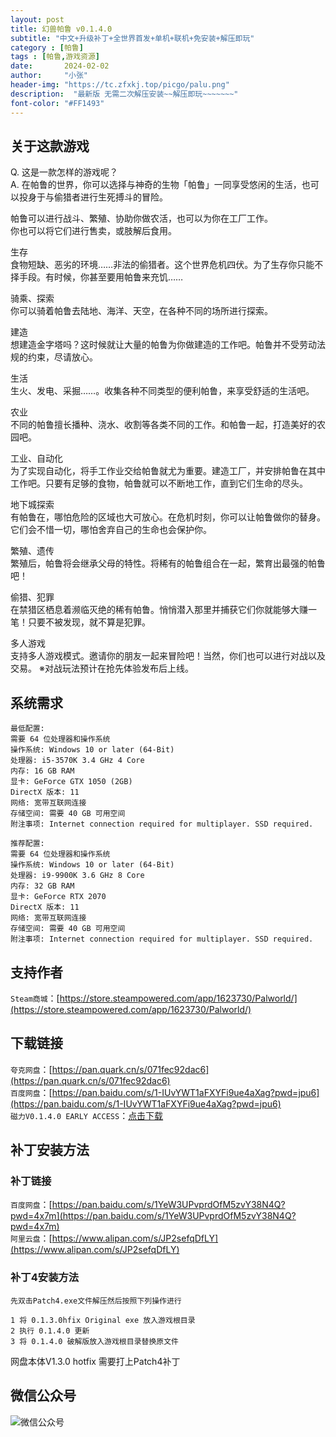 ```yaml
---
layout: post
title: 幻兽帕鲁 v0.1.4.0 
subtitle: "中文+升级补丁+全世界首发+单机+联机+免安装+解压即玩"
category : [帕鲁]
tags : [帕鲁,游戏资源]
date:       2024-02-02
author:     "小张"
header-img: "https://tc.zfxkj.top/picgo/palu.png"
description:  "最新版 无需二次解压安装~~解压即玩~~~~~~~"
font-color: "#FF1493"
---
```


## 关于这款游戏

Q. 这是一款怎样的游戏呢？  
A. 在帕鲁的世界，你可以选择与神奇的生物「帕鲁」一同享受悠闲的生活，也可以投身于与偷猎者进行生死搏斗的冒险。

帕鲁可以进行战斗、繁殖、协助你做农活，也可以为你在工厂工作。  
你也可以将它们进行售卖，或肢解后食用。

生存  
食物短缺、恶劣的环境……非法的偷猎者。这个世界危机四伏。为了生存你只能不择手段。有时候，你甚至要用帕鲁来充饥……

骑乘、探索  
你可以骑着帕鲁去陆地、海洋、天空，在各种不同的场所进行探索。

建造  
想建造金字塔吗？这时候就让大量的帕鲁为你做建造的工作吧。帕鲁并不受劳动法规的约束，尽请放心。

生活  
生火、发电、采掘……。收集各种不同类型的便利帕鲁，来享受舒适的生活吧。

农业  
不同的帕鲁擅长播种、浇水、收割等各类不同的工作。和帕鲁一起，打造美好的农园吧。

工业、自动化  
为了实现自动化，将手工作业交给帕鲁就尤为重要。建造工厂，并安排帕鲁在其中工作吧。只要有足够的食物，帕鲁就可以不断地工作，直到它们生命的尽头。

地下城探索  
有帕鲁在，哪怕危险的区域也大可放心。在危机时刻，你可以让帕鲁做你的替身。它们会不惜一切，哪怕舍弃自己的生命也会保护你。

繁殖、遗传  
繁殖后，帕鲁将会继承父母的特性。将稀有的帕鲁组合在一起，繁育出最强的帕鲁吧！

偷猎、犯罪  
在禁猎区栖息着濒临灭绝的稀有帕鲁。悄悄潜入那里并捕获它们你就能够大赚一笔！只要不被发现，就不算是犯罪。

多人游戏  
支持多人游戏模式。邀请你的朋友一起来冒险吧！当然，你们也可以进行对战以及交易。
※对战玩法预计在抢先体验发布后上线。


## 系统需求

```text
最低配置:  
需要 64 位处理器和操作系统  
操作系统: Windows 10 or later (64-Bit)  
处理器: i5-3570K 3.4 GHz 4 Core  
内存: 16 GB RAM  
显卡: GeForce GTX 1050 (2GB)  
DirectX 版本: 11  
网络: 宽带互联网连接  
存储空间: 需要 40 GB 可用空间  
附注事项: Internet connection required for multiplayer. SSD required.  
```
```text
推荐配置:
需要 64 位处理器和操作系统
操作系统: Windows 10 or later (64-Bit)
处理器: i9-9900K 3.6 GHz 8 Core
内存: 32 GB RAM
显卡: GeForce RTX 2070
DirectX 版本: 11
网络: 宽带互联网连接
存储空间: 需要 40 GB 可用空间
附注事项: Internet connection required for multiplayer. SSD required.
```

## 支持作者
`Steam商城`：[https://store.steampowered.com/app/1623730/Palworld/](https://store.steampowered.com/app/1623730/Palworld/)

## 下载链接
`夸克网盘`：[https://pan.quark.cn/s/071fec92dac6](https://pan.quark.cn/s/071fec92dac6)  
`百度网盘`：[https://pan.baidu.com/s/1-IUvYWT1aFXYFi9ue4aXag?pwd=jpu6](https://pan.baidu.com/s/1-IUvYWT1aFXYFi9ue4aXag?pwd=jpu6)  
`磁力V0.1.4.0 EARLY ACCESS`：[点击下载](magnet:?xt=urn:btih:26f17e5ef8ef8d26839897b3e61e0b6117089097&dn=Palworld%20%5bSteam-Rip%5d%20by%20Ksenia&tr=http%3a%2f%2fbt.piratbit.club%2f00075796c46ede38c12741b72a29625c%2fannounce&tr=udp%3a%2f%2ftracker.sbsub.com%3a2710%2fannounce&tr=http%3a%2f%2fopen.acgtracker.com%3a1096%2fannounce&tr=udp%3a%2f%2f176.113.68.67%3a6961%2fannounce&tr=udp%3a%2f%2f176.113.71.60%3a6961%2fannounce&tr=http%3a%2f%2f184.105.151.164%3a6969%2fannounce&tr=udp%3a%2f%2f185.83.214.123%3a6969%2fannounce&tr=http%3a%2f%2f51.15.55.204%3a1337%2fannounce&tr=http%3a%2f%2f51.38.230.101%3a80%2fannounce&tr=udp%3a%2f%2f93.158.213.92%3a1337%2fannounce&tr=http%3a%2f%2f95.107.48.115%3a80%2fannounce&tr=http%3a%2f%2faaa.army%3a8866%2fannounce&tr=http%3a%2f%2fbobbialbano.com%3a6969%2fannounce&tr=http%3a%2f%2fderpyradio.net%3a6969%2fannounce&tr=http%3a%2f%2fh4.trakx.nibba.trade%3a80%2fannounce&tr=http%3a%2f%2fopen.acgnxtracker.com%2fannounce&tr=udp%3a%2f%2fopentracker.i2p.rocks%3a6969%2fannounce&tr=http%3a%2f%2fpublictracker.ch%3a6969%2fannounce&tr=udp%3a%2f%2fretracker.sevstar.net%3a2710%2fannounce&tr=http%3a%2f%2frt.tace.ru%3a80%2fannounce&tr=http%3a%2f%2fshare.camoe.cn%3a8080%2fannounce&tr=http%3a%2f%2ft.acg.rip%3a6699%2fannounce&tr=http%3a%2f%2ft.nyaatracker.com%2fannounce&tr=http%3a%2f%2ft.nyaatracker.com%3a80%2fannounce&tr=udp%3a%2f%2ft.overflow.biz%3a6969%2fannounce&tr=udp%3a%2f%2ftr.cili001.com%3a8070%2fannounce&tr=http%3a%2f%2ftracker.anonwebz.xyz%3a8080%2fannounce&tr=udp%3a%2f%2ftracker.dler.org%3a6969%2fannounce&tr=http%3a%2f%2ftracker.files.fm%3a6969%2fannounce&tr=http%3a%2f%2ftracker.gbitt.info%2fannounce&tr=http%3a%2f%2ftracker.gbitt.info%3a80%2fannounce&tr=http%3a%2f%2ftracker.ipv6tracker.ru%3a80%2fannounce&tr=udp%3a%2f%2ftracker.kamigami.org%3a2710%2fannounce&tr=udp%3a%2f%2ftracker.lelux.fi%3a6969%2fannounce&tr=http%3a%2f%2ftracker.noobsubs.net%3a80%2fannounce&tr=http%3a%2f%2ftracker.skyts.cn%3a6969%2fannounce&tr=udp%3a%2f%2ftracker.skyts.net%3a6969%2fannounce&tr=http%3a%2f%2ftracker.ygsub.com%3a6969%2fannounce&tr=udp%3a%2f%2ftracker.zerobytes.xyz%3a1337%2fannounce&tr=http%3a%2f%2ftracker1.itzmx.com%3a8080%2fannounce&tr=udp%3a%2f%2ftracker2.dler.org%3a80%2fannounce&tr=udp%3a%2f%2ftracker2.itzmx.com%3a6961%2fannounce&tr=udp%3a%2f%2ftracker3.itzmx.com%3a6961%2fannounce&tr=udp%3a%2f%2ftracker4.itzmx.com%3a2710%2fannounce&tr=http%3a%2f%2fvpn.flying-datacenter.de%3a6969%2fannounce&tr=http%3a%2f%2fvps02.net.orel.ru%2fannounce&tr=http%3a%2f%2fvps02.net.orel.ru%3a80%2fannounce&tr=https%3a%2f%2f1337.abcvg.info%2fannounce&tr=https%3a%2f%2f1337.abcvg.info%3a443%2fannounce&tr=https%3a%2f%2faaa.army%3a8866%2fannounce&tr=https%3a%2f%2fpublictracker.pp.ua%3a443%2fannounce&tr=https%3a%2f%2ftr.ready4.icu%3a443%2fannounce&tr=https%3a%2f%2ftracker.gbitt.info%2fannounce&tr=https%3a%2f%2ftracker.hama3.net%3a443%2fannounce&tr=https%3a%2f%2ftracker.imgoingto.icu%3a443%2fannounce&tr=https%3a%2f%2ftracker.lelux.fi%3a443%2fannounce&tr=https%3a%2f%2ftracker.nitrix.me%3a443%2fannounce&tr=https%3a%2f%2ftracker.tamersunion.org%3a443%2fannounce&tr=https%3a%2f%2ftrakx.herokuapp.com%3a443%2fannounce&tr=https%3a%2f%2fw.wwwww.wtf%3a443%2fannounce&tr=http%3a%2f%2f176.113.68.67%3a6961%2fannounce&tr=http%3a%2f%2f176.113.71.60%3a6961%2fannounce&tr=udp%3a%2f%2f185.181.60.67%3a80%2fannounce&tr=http%3a%2f%2f185.83.214.123%3a6969%2fannounce&tr=udp%3a%2f%2f207.241.226.111%3a6969%2fannounce&tr=udp%3a%2f%2f207.241.231.226%3a6969%2fannounce&tr=udp%3a%2f%2f208.83.20.20%3a6969%2fannounce&tr=udp%3a%2f%2f212.1.226.176%3a2710%2fannounce&tr=udp%3a%2f%2f212.47.227.58%3a6969%2fannounce&tr=udp%3a%2f%2f217.76.183.53%3a80%2fannounce&tr=udp%3a%2f%2f37.235.174.46%3a2710%2fannounce&tr=udp%3a%2f%2f46.148.18.250%3a2710%2fannounce&tr=udp%3a%2f%2f46.148.18.254%3a2710%2fannounce&tr=udp%3a%2f%2f47.ip-51-68-199.eu%3a6969%2fannounce&tr=udp%3a%2f%2f5.226.148.20%3a6969%2fannounce&tr=udp%3a%2f%2f61626c.net%3a6969%2fannounce&tr=udp%3a%2f%2f62.210.97.59%3a1337%2fannounce&tr=udp%3a%2f%2f6ahddutb1ucc3cp.ru%3a6969%2fannounce&tr=udp%3a%2f%2f91.149.192.31%3a6969%2fannounce&tr=udp%3a%2f%2f91.216.110.52%3a451%2fannounce&tr=http%3a%2f%2f93.158.213.92%3a1337%2fannounce&tr=udp%3a%2f%2fadm.category5.tv%3a6969%2fannounce&tr=udp%3a%2f%2fadmin.videoenpoche.info%3a6969%2fannounce&tr=udp%3a%2f%2fadminion.n-blade.ru%3a6969%2fannounce&tr=udp%3a%2f%2fapi.bitumconference.ru%3a6969%2fannounce&tr=udp%3a%2f%2faruacfilmes.com.br%3a6969%2fannounce&tr=udp%3a%2f%2fbclearning.top%3a6969%2fannounce&tr=udp%3a%2f%2fbenouworldtrip.fr%3a6969%2fannounce&tr=udp%3a%2f%2fbioquantum.co.za%3a6969%2fannounce&tr=udp%3a%2f%2fbitsparadise.info%3a6969%2fannounce&tr=udp%3a%2f%2fblokas.io%3a6969%2fannounce&tr=udp%3a%2f%2fbms-hosxp.com%3a6969%2fannounce&tr=udp%3a%2f%2fbubu.mapfactor.com%3a6969%2fannounce&tr=udp%3a%2f%2fcdn-1.gamecoast.org%3a6969%2fannounce&tr=udp%3a%2f%2fcdn-2.gamecoast.org%3a6969%2fannounce&tr=udp%3a%2f%2fchanchan.uchuu.co.uk%3a6969%2fannounce&tr=udp%3a%2f%2fcutiegirl.ru%3a6969%2fannounce&tr=udp%3a%2f%2fdaveking.com%3a6969%2fannounce&tr=udp%3a%2f%2fdiscord.heihachi.pw%3a6969%2fannounce&tr=udp%3a%2f%2fdpiui.reedlan.com%3a6969%2fannounce&tr=udp%3a%2f%2fedu.uifr.ru%3a6969%2fannounce&tr=udp%3a%2f%2feliastre100.fr%3a6969%2fannounce&tr=udp%3a%2f%2fengplus.ru%3a6969%2fannounce&tr=udp%3a%2f%2ffe.dealclub.de%3a6969%2fannounce&tr=udp%3a%2f%2fforever-tracker.zooki.xyz%3a6969%2fannounce&tr=udp%3a%2f%2finferno.demonoid.is%3a3391%2fannounce&tr=udp%3a%2f%2fipv4.tracker.harry.lu%3a80%2fannounce&tr=udp%3a%2f%2fjosueunhuit.com%3a6969%2fannounce&tr=udp%3a%2f%2fkanal-4.de%3a6969%2fannounce&tr=udp%3a%2f%2fkoli.services%3a6969%2fannounce&tr=udp%3a%2f%2fmail.realliferpg.de%3a6969%2fannounce&tr=udp%3a%2f%2fmovies.zsw.ca%3a6969%2fannounce&tr=udp%3a%2f%2fmts.tvbit.co%3a6969%2fannounce&tr=udp%3a%2f%2fnagios.tks.sumy.ua%3a80%2fannounce&tr=udp%3a%2f%2fns-1.x-fins.com%3a6969%2fannounce&tr=udp%3a%2f%2fopen.stealth.si%3a80%2fannounce&tr=udp%3a%2f%2fopentor.org%3a2710%2fannounce&tr=udp%3a%2f%2fopentracker.arg.bz%3a6969%2fannounce&tr=http%3a%2f%2fopentracker.i2p.rocks%3a6969%2fannounce&tr=udp%3a%2f%2fpublictracker.xyz%3a6969%2fannounce&tr=udp%3a%2f%2fqg.lorzl.gq%3a2710%2fannounce&tr=udp%3a%2f%2fretracker.akado-ural.ru%3a80%2fannounce&tr=udp%3a%2f%2fretracker.lanta-net.ru%3a2710%2fannounce&tr=udp%3a%2f%2fretracker.local.msn-net.ru%3a6969%2fannounce&tr=udp%3a%2f%2fretracker.netbynet.ru%3a2710%2fannounce&tr=http%3a%2f%2fretracker.sevstar.net%3a2710%2fannounce&tr=udp%3a%2f%2frutorrent.frontline-mod.com%3a6969%2fannounce&tr=udp%3a%2f%2fsd-161673.dedibox.fr%3a6969%2fannounce&tr=udp%3a%2f%2fstorage.groupees.com%3a6969%2fannounce&tr=udp%3a%2f%2fteamspeak.value-wolf.org%3a6969%2fannounce&tr=udp%3a%2f%2ftorrent.tdjs.tech%3a6969%2fannounce&tr=http%3a%2f%2ftr.cili001.com%3a8070%2fannounce&tr=udp%3a%2f%2ftracker.0x.tf%3a6969%2fannounce&tr=udp%3a%2f%2ftracker.altrosky.nl%3a6969%2fannounce&tr=udp%3a%2f%2ftracker.blacksparrowmedia.net%3a6969%2fannounce&tr=udp%3a%2f%2ftracker.coppersurfer.tk%3a6969%2fannounce&tr=http%3a%2f%2ftracker.dler.org%3a6969%2fannounce&tr=udp%3a%2f%2ftracker.ds.is%3a6969%2fannounce&tr=udp%3a%2f%2ftracker.dyne.org%3a6969%2fannounce&tr=udp%3a%2f%2ftracker.filemail.com%3a6969%2fannounce&tr=udp%3a%2f%2ftracker.fortu.io%3a6969%2fannounce&tr=http%3a%2f%2ftracker.kamigami.org%3a2710%2fannounce&tr=udp%3a%2f%2ftracker.leechers-paradise.org%3a6969%2fannounce&tr=http%3a%2f%2ftracker.lelux.fi%3a80%2fannounce&tr=udp%3a%2f%2ftracker.opentrackr.org%3a1337%2fannounce&tr=udp%3a%2f%2ftracker.shkinev.me%3a6969%2fannounce&tr=udp%3a%2f%2ftracker.skynetcloud.site%3a6969%2fannounce&tr=http%3a%2f%2ftracker.skyts.net%3a6969%2fannounce&tr=udp%3a%2f%2ftracker.tiny-vps.com%3a6969%2fannounce&tr=udp%3a%2f%2ftracker.uw0.xyz%3a6969%2fannounce&tr=udp%3a%2f%2ftracker.v6speed.org%3a6969%2fannounce&tr=udp%3a%2f%2ftracker.vulnix.sh%3a6969%2fannounce&tr=udp%3a%2f%2ftracker.zemoj.com%3a6969%2fannounce&tr=http%3a%2f%2ftracker.zerobytes.xyz%3a1337%2fannounce&tr=udp%3a%2f%2ftracker.zum.bi%3a6969%2fannounce&tr=udp%3a%2f%2ftracker0.ufibox.com%3a6969%2fannounce&tr=http%3a%2f%2ftracker2.dler.org%3a80%2fannounce&tr=http%3a%2f%2ftracker2.itzmx.com%3a6961%2fannounce&tr=http%3a%2f%2ftracker3.itzmx.com%3a6961%2fannounce&tr=udp%3a%2f%2ftracker6.dler.org%3a2710%2fannounce&tr=udp%3a%2f%2ftracker-udp.gbitt.info%3a80%2fannounce&tr=udp%3a%2f%2fultra.zt.ua%3a6969%2fannounce&tr=udp%3a%2f%2fus-tracker.publictracker.xyz%3a6969%2fannounce&tr=udp%3a%2f%2fvalakas.rollo.dnsabr.com%3a2710%2fannounce&tr=udp%3a%2f%2fvibe.community%3a6969%2fannounce&tr=udp%3a%2f%2fwww.midea123.z-media.com.cn%3a6969%2fannounce&tr=udp%3a%2f%2fzephir.monocul.us%3a6969%2fannounce&tr=http%3a%2f%2f1337.abcvg.info%3a80%2fannounce&tr=http%3a%2f%2f207.241.226.111%3a6969%2fannounce&tr=http%3a%2f%2f207.241.231.226%3a6969%2fannounce&tr=udp%3a%2f%2f46.17.46.112%3a8080%2fannounce&tr=udp%3a%2f%2f49.12.76.8%3a8080%2fannounce&tr=udp%3a%2f%2f%5b2001%3a1b10%3a1000%3a8101%3a0%3a242%3aac11%3a2%5d%3a6969%2fannounce&tr=udp%3a%2f%2f%5b2a00%3ab700%3a1%3a%3a3%3a1dc%5d%3a8080%2fannounce&tr=udp%3a%2f%2f%5b2a01%3a4f8%3ac012%3a8025%3a%3a1%5d%3a8080%2fannounce&tr=udp%3a%2f%2f%5b2a04%3aac00%3a1%3a3dd8%3a%3a1%3a2710%5d%3a2710%2fannounce&tr=http%3a%2f%2fbt.okmp3.ru%3a2710%2fannounce&tr=http%3a%2f%2fbvarf.tracker.sh%3a2086%2fannounce&tr=http%3a%2f%2fch3oh.ru%3a6969%2fannounce&tr=http%3a%2f%2fincine.ru%3a6969%2fannounce&tr=http%3a%2f%2fnyaa.tracker.wf%3a7777%2fannounce&tr=http%3a%2f%2fopen.acgnxtracker.com%3a80%2fannounce&tr=udp%3a%2f%2fretracker.hotplug.ru%3a2710%2fannounce&tr=http%3a%2f%2ftorrentsmd.com%3a8080%2fannounce&tr=udp%3a%2f%2ftracker.birkenwald.de%3a6969%2fannounce&tr=http%3a%2f%2ftracker.bt4g.com%3a2095%2fannounce&tr=udp%3a%2f%2ftracker.dump.cl%3a6969%2fannounce&tr=udp%3a%2f%2ftracker.edkj.club%3a6969%2fannounce&tr=http%3a%2f%2ftracker.electro-torrent.pl%3a80%2fannounce&tr=http%3a%2f%2ftracker.ipv6tracker.org%3a80%2fannounce&tr=http%3a%2f%2ftracker.mywaifu.best%3a6969%2fannounce&tr=http%3a%2f%2ftracker.opentrackr.org%3a1337%2fannounce&tr=udp%3a%2f%2ftracker.qu.ax%3a6969%2fannounce&tr=http%3a%2f%2ftracker.renfei.net%3a8080%2fannounce&tr=http%3a%2f%2fv6-tracker.0g.cx%3a6969%2fannounce&tr=udp%3a%2f%2fwepzone.net%3a6969%2fannounce&tr=http%3a%2f%2fwww.all4nothin.net%3a80%2fannounce.php&tr=http%3a%2f%2fwww.peckservers.com%3a9000%2fannounce&tr=http%3a%2f%2fwww.wareztorrent.com%3a80%2fannounce&tr=https%3a%2f%2ft1.hloli.org%3a443%2fannounce&tr=https%3a%2f%2ftr.burnabyhighstar.com%3a443%2fannounce&tr=https%3a%2f%2ftracker.cloudit.top%3a443%2fannounce&tr=https%3a%2f%2ftracker.gbitt.info%3a443%2fannounce&tr=https%3a%2f%2ftracker.gcrreen.xyz%3a443%2fannounce&tr=https%3a%2f%2ftracker.kuroy.me%3a443%2fannounce&tr=https%3a%2f%2ftracker.lilithraws.cf%3a443%2fannounce&tr=https%3a%2f%2ftracker.lilithraws.org%3a443%2fannounce&tr=https%3a%2f%2ftracker.loligirl.cn%3a443%2fannounce&tr=https%3a%2f%2ftracker.moeblog.cn%3a443%2fannounce&tr=https%3a%2f%2ftracker.netmap.top%3a8443%2fannounce&tr=https%3a%2f%2ftracker.renfei.net%3a443%2fannounce&tr=https%3a%2f%2ftracker.yemekyedim.com%3a443%2fannounce&tr=https%3a%2f%2ftracker1.520.jp%3a443%2fannounce&tr=https%3a%2f%2ftrackers.mlsub.net%3a443%2fannounce&tr=https%3a%2f%2fwww.peckservers.com%3a9443%2fannounce&tr=https%3a%2f%2fyolo.liberbear.com%3a443%2fannounce&tr=udp%3a%2f%2f119.28.71.45%3a8080%2fannounce&tr=udp%3a%2f%2f184.105.151.166%3a6969%2fannounce&tr=udp%3a%2f%2f1c.premierzal.ru%3a6969%2fannounce&tr=http%3a%2f%2f46.17.46.112%3a8080%2fannounce&tr=http%3a%2f%2f49.12.76.8%3a8080%2fannounce&tr=udp%3a%2f%2f52.58.128.163%3a6969%2fannounce&tr=udp%3a%2f%2f6.pocketnet.app%3a6969%2fannounce&tr=http%3a%2f%2f%5b2001%3a1b10%3a1000%3a8101%3a0%3a242%3aac11%3a2%5d%3a6969%2fannounce&tr=udp%3a%2f%2f%5b2001%3a470%3a1%3a189%3a0%3a1%3a2%3a3%5d%3a6969%2fannounce&tr=http%3a%2f%2f%5b2a00%3ab700%3a1%3a%3a3%3a1dc%5d%3a8080%2fannounce&tr=http%3a%2f%2f%5b2a01%3a4f8%3ac012%3a8025%3a%3a1%5d%3a8080%2fannounce&tr=udp%3a%2f%2f%5b2a03%3a7220%3a8083%3acd00%3a%3a1%5d%3a451%2fannounce&tr=http%3a%2f%2f%5b2a04%3aac00%3a1%3a3dd8%3a%3a1%3a2710%5d%3a2710%2fannounce&tr=udp%3a%2f%2f%5b2a0f%3ae586%3af%3af%3a%3a81%5d%3a6969%2fannounce&tr=udp%3a%2f%2facxx.de%3a6969%2fannounce&tr=udp%3a%2f%2faegir.sexy%3a6969%2fannounce&tr=udp%3a%2f%2fblack-bird.ynh.fr%3a6969%2fannounce&tr=udp%3a%2f%2fbt.ktrackers.com%3a6666%2fannounce&tr=udp%3a%2f%2fbt.rer.lol%3a2710%2fannounce&tr=udp%3a%2f%2fbt1.archive.org%3a6969%2fannounce&tr=udp%3a%2f%2fbt2.archive.org%3a6969%2fannounce&tr=udp%3a%2f%2fconcen.org%3a6969%2fannounce&tr=udp%3a%2f%2fd40969.acod.regrucolo.ru%3a6969%2fannounce&tr=udp%3a%2f%2fec2-18-191-163-220.us-east-2.compute.amazonaws.com%3a6969%2fannounce&tr=udp%3a%2f%2fepider.me%3a6969%2fannounce&tr=udp%3a%2f%2fevan.im%3a6969%2fannounce&tr=udp%3a%2f%2fexodus.desync.com%3a6969%2fannounce&tr=udp%3a%2f%2ffh2.cmp-gaming.com%3a6969%2fannounce&tr=udp%3a%2f%2ffree.publictracker.xyz%3a6969%2fannounce&tr=udp%3a%2f%2fhz.is%3a1337%2fannounce&tr=udp%3a%2f%2fipv6.fuuuuuck.com%3a6969%2fannounce&tr=udp%3a%2f%2fisk.richardsw.club%3a6969%2fannounce&tr=udp%3a%2f%2fmail.artixlinux.org%3a6969%2fannounce&tr=udp%3a%2f%2fmoonburrow.club%3a6969%2fannounce&tr=udp%3a%2f%2fnew-line.net%3a6969%2fannounce&tr=udp%3a%2f%2fns1.monolithindustries.com%3a6969%2fannounce&tr=udp%3a%2f%2fodd-hd.fr%3a6969%2fannounce&tr=udp%3a%2f%2foh.fuuuuuck.com%3a6969%2fannounce&tr=udp%3a%2f%2fopen.demonii.com%3a1337%2fannounce&tr=udp%3a%2f%2fopen.dstud.io%3a6969%2fannounce&tr=udp%3a%2f%2fopen.free-tracker.ga%3a6969%2fannounce&tr=udp%3a%2f%2fopen.tracker.ink%3a6969%2fannounce&tr=udp%3a%2f%2fopen.u-p.pw%3a6969%2fannounce&tr=udp%3a%2f%2fopen.xxtor.com%3a3074%2fannounce&tr=udp%3a%2f%2fopentracker.io%3a6969%2fannounce&tr=udp%3a%2f%2fp4p.arenabg.com%3a1337%2fannounce&tr=udp%3a%2f%2fprivate.anonseed.com%3a6969%2fannounce&tr=udp%3a%2f%2fpublic.tracker.vraphim.com%3a6969%2fannounce&tr=http%3a%2f%2fretracker.hotplug.ru%3a2710%2fannounce&tr=udp%3a%2f%2fretracker.lanta.me%3a2710%2fannounce&tr=udp%3a%2f%2fretracker01-msk-virt.corbina.net%3a80%2fannounce&tr=udp%3a%2f%2fryjer.com%3a6969%2fannounce&tr=udp%3a%2f%2fsabross.xyz%3a6969%2fannounce&tr=udp%3a%2f%2fsanincode.com%3a6969%2fannounce&tr=udp%3a%2f%2ftamas3.ynh.fr%3a6969%2fannounce&tr=udp%3a%2f%2fthouvenin.cloud%3a6969%2fannounce&tr=udp%3a%2f%2ftk1.trackerservers.com%3a8080%2fannounce&tr=udp%3a%2f%2ftorrents.artixlinux.org%3a6969%2fannounce&tr=udp%3a%2f%2ftracker.0x7c0.com%3a6969%2fannounce&tr=udp%3a%2f%2ftracker.4.babico.name.tr%3a3131%2fannounce&tr=udp%3a%2f%2ftracker.6.babico.name.tr%3a6969%2fannounce&tr=udp%3a%2f%2ftracker.anima.nz%3a6969%2fannounce&tr=udp%3a%2f%2ftracker.artixlinux.org%3a6969%2fannounce&tr=http%3a%2f%2ftracker.birkenwald.de%3a6969%2fannounce&tr=udp%3a%2f%2ftracker.bittor.pw%3a1337%2fannounce&tr=udp%3a%2f%2ftracker.ccp.ovh%3a6969%2fannounce&tr=udp%3a%2f%2ftracker.cubonegro.lol%3a6969%2fannounce&tr=udp%3a%2f%2ftracker.cyberia.is%3a6969%2fannounce&tr=udp%3a%2f%2ftracker.dler.com%3a6969%2fannounce&tr=http%3a%2f%2ftracker.dump.cl%3a6969%2fannounce&tr=http%3a%2f%2ftracker.edkj.club%3a6969%2fannounce&tr=udp%3a%2f%2ftracker.fnix.net%3a6969%2fannounce&tr=udp%3a%2f%2ftracker.mirrorbay.org%3a6969%2fannounce&tr=udp%3a%2f%2ftracker.moeking.me%3a6969%2fannounce&tr=udp%3a%2f%2ftracker.openbittorrent.com%3a6969%2fannounce&tr=http%3a%2f%2ftracker.qu.ax%3a6969%2fannounce&tr=udp%3a%2f%2ftracker.srv00.com%3a6969%2fannounce&tr=udp%3a%2f%2ftracker.swateam.org.uk%3a2710%2fannounce&tr=udp%3a%2f%2ftracker.t-rb.org%3a6969%2fannounce&tr=udp%3a%2f%2ftracker.theoks.net%3a6969%2fannounce&tr=udp%3a%2f%2ftracker.therarbg.com%3a6969%2fannounce&tr=udp%3a%2f%2ftracker.therarbg.to%3a6969%2fannounce&tr=udp%3a%2f%2ftracker.torrent.eu.org%3a451%2fannounce&tr=udp%3a%2f%2ftracker.torrust-demo.com%3a6969%2fannounce&tr=udp%3a%2f%2ftracker.tryhackx.org%3a6969%2fannounce&tr=udp%3a%2f%2ftracker1.bt.moack.co.kr%3a80%2fannounce&tr=udp%3a%2f%2ftracker1.myporn.club%3a9337%2fannounce&tr=udp%3a%2f%2ftracker2.dler.com%3a80%2fannounce&tr=http%3a%2f%2ftracker4.itzmx.com%3a2710%2fannounce&tr=udp%3a%2f%2fttk2.nbaonlineservice.com%3a6969%2fannounce&tr=udp%3a%2f%2fu4.trakx.crim.ist%3a1337%2fannounce&tr=udp%3a%2f%2fu6.trakx.crim.ist%3a1337%2fannounce&tr=udp%3a%2f%2fuploads.gamecoast.net%3a6969%2fannounce&tr=http%3a%2f%2fwepzone.net%3a6969%2fannounce&tr=udp%3a%2f%2fx.t-1.org%3a6969%2fannounce&tr=udp%3a%2f%2fy.paranoid.agency%3a6969%2fannounce&tr=udp%3a%2f%2fyahor.of.by%3a6969%2fannounce&tr=wss%3a%2f%2ftracker.openwebtorrent.com%3a443%2fannounce&tr=http%3a%2f%2faboutbeautifulgallopinghorsesinthegreenpasture.online%3a80%2fannounce&tr=http%3a%2f%2fipv6.rer.lol%3a6969%2fannounce&tr=http%3a%2f%2fmovies.zsw.ca%3a6969%2fannounce&tr=http%3a%2f%2fopen.tracker.ink%3a6969%2fannounce&tr=http%3a%2f%2fr.l5.ca%3a6969%2fannounce&tr=http%3a%2f%2ftracker.dler.com%3a6969%2fannounce&tr=http%3a%2f%2furaniumhexafluori.de%3a1919%2fannounce&tr=https%3a%2f%2fopentracker.i2p.rocks%3a443%2fannounce&tr=https%3a%2f%2fshahidrazi.online%3a443%2fannounce&tr=https%3a%2f%2ftr.qfruiti.com%3a443%2fannounce&tr=https%3a%2f%2ftr.qfruiti.in%3a443%2fannounce&tr=https%3a%2f%2ftracker.ipfsscan.io%3a443%2fannounce&tr=udp%3a%2f%2fapi.alarmasqueretaro.com%3a3074%2fannounce&tr=udp%3a%2f%2fbt.rer.lol%3a6969%2fannounce&tr=udp%3a%2f%2fjutone.com%3a6969%2fannounce&tr=udp%3a%2f%2fmartin-gebhardt.eu%3a25%2fannounce&tr=udp%3a%2f%2fsu-data.com%3a6969%2fannounce&tr=http%3a%2f%2ft.overflow.biz%3a6969%2fannounce&tr=udp%3a%2f%2fthinking.duckdns.org%3a6969%2fannounce&tr=udp%3a%2f%2ftracker.auctor.tv%3a6969%2fannounce&tr=udp%3a%2f%2ftracker.ddunlimited.net%3a6969%2fannounce&tr=udp%3a%2f%2ftracker.picotorrent.one%3a6969%2fannounce&tr=udp%3a%2f%2fwww.torrent.eu.org%3a451%2fannounce)

## 补丁安装方法
### 补丁链接
`百度网盘`：[https://pan.baidu.com/s/1YeW3UPvprdOfM5zvY38N4Q?pwd=4x7m](https://pan.baidu.com/s/1YeW3UPvprdOfM5zvY38N4Q?pwd=4x7m)  
`阿里云盘`：[https://www.alipan.com/s/JP2sefqDfLY](https://www.alipan.com/s/JP2sefqDfLY)
### 补丁4安装方法
```text
先双击Patch4.exe文件解压然后按照下列操作进行

1 将 0.1.3.0hfix Original exe 放入游戏根目录
2 执行 0.1.4.0 更新
3 将 0.1.4.0 破解版放入游戏根目录替换原文件
```
网盘本体V1.3.0 hotfix 需要打上Patch4补丁

## 微信公众号
![微信公众号](https://tc.zfxkj.top/picgo/微信公众号.jpg)